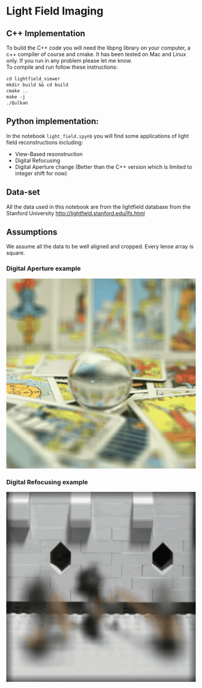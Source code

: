# Light Field Imaging

## C++ Implementation

To build the C++ code you will need the libpng library on your computer, a c++ compiler of course and cmake. It has been tested on Mac and Linux only. If you run in any problem please let me know.  
To compile and run follow these instructions:

    cd lightfield_viewer
    mkdir build && cd build
    cmake ..
    make -j
    ./Qulkan

## Python implementation:
In the notebook `light_field.ipynb` you will find some applications of light field reconstructions including:
* View-Based resonstruction
* Digital Refocusing
* Digital Aperture change (Better than the C++ version which is limited to integer shift for now)

## Data-set
All the data used in this notebook are from the lightfield database from the Stanford University http://lightfield.stanford.edu/lfs.html

## Assumptions
We assume all the data to be well aligned and cropped. Every lense array is square.

### Digital Aperture example

![digital aperture](aperture.gif)

### Digital Refocusing example

![digital refocusing](refocused.gif)
